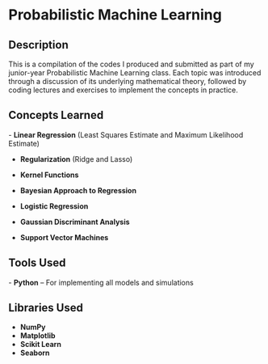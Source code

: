 <h1>Probabilistic Machine Learning</h1>

<h2>Description</h2>
This is a compilation of the codes I produced and submitted as part of my junior-year Probabilistic Machine Learning class. Each topic was introduced through a discussion of its underlying mathematical theory, followed by coding lectures and exercises to implement the concepts in practice.

<br />


<h2>Concepts Learned</h2>
- <b>Linear Regression</b> (Least Squares Estimate and Maximum Likelihood Estimate)

- <b>Regularization</b> (Ridge and Lasso)

- <b>Kernel Functions</b>

- <b>Bayesian Approach to Regression</b>

- <b>Logistic Regression</b>

- <b>Gaussian Discriminant Analysis</b>

- <b>Support Vector Machines</b>

<h2>Tools Used</h2>
- <b>Python</b> – For implementing all models and simulations

<h2>Libraries Used </h2>

- <b>NumPy</b>
- <b>Matplotlib</b>
- <b>Scikit Learn</b>
- <b>Seaborn</b>
